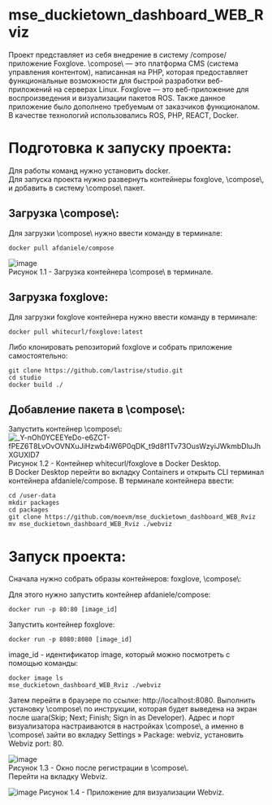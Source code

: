 # mse_duckietown_dashboard_WEB_Rviz

Проект представляет из себя внедрение в систему /compose/ приложение Foxglove. 
\compose\ — это платформа CMS (система управления контентом), написанная на PHP, которая предоставляет функциональные возможности для быстрой разработки веб-приложений на серверах Linux. 
Foxglove — это веб-приложение для воспроизведения и визуализации пакетов ROS. Также данное приложение было дополнено требуемым от заказчиков функционалом.  
В качестве технологий использовались ROS, PHP, REACT, Docker.


# Подготовка к запуску проекта:
Для работы команд нужно установить docker.  
Для запуска проекта нужно развернуть контейнеры foxglove, \compose\\, и добавить в систему \compose\ пакет.

## Загрузка \compose\\:
Для загрузки \compose\ нужно ввести команду в терминале:
<pre><code>docker pull afdaniele/compose</code></pre>
![image](https://user-images.githubusercontent.com/54946557/161268701-40236ee6-8c53-41de-800a-aa28b3f1ba03.png)  
Рисунок 1.1 - Загрузка контейнера \compose\ в терминале.

## Загрузка foxglove:
Для загрузки foxglove контейнера нужно ввести команду в терминале:
<pre><code>docker pull whitecurl/foxglove:latest</code></pre>

Либо клонировать репозиторий foxglove и собрать приложение самостоятельно:
<pre><code>git clone https://github.com/lastrise/studio.git
cd studio
docker build ./</code></pre>

## Добавление пакета в \compose\\:
Запустить контейнер \compose\\:
![_Y-nOh0YCEEYeDo-e6ZCT-fPEZ6T8LvOvOVNXuJiHzwb4iW6P0qDK_t9d8f1Tv73OusWzyiJWkmbDluJhXGUXlD7](https://user-images.githubusercontent.com/54913485/171691763-7c0f9c1f-53e3-41a2-b835-abd8162efb68.jpg)
Рисунок 1.2 - Контейнер whitecurl/foxglove в Docker Desktop.  
В Docker Desktop перейти во вкладку Containers и открыть CLI терминал контейнера afdaniele/compose. В терминале контейнера ввести:
<pre><code>cd /user-data
mkdir packages
cd packages
git clone https://github.com/moevm/mse_duckietown_dashboard_WEB_Rviz
mv mse_duckietown_dashboard_WEB_Rviz ./webviz</code></pre>

# Запуск проекта:
Сначала нужно собрать образы контейнеров: foxglove, \compose\\:

Для этого нужно запустить контейнер afdaniele/compose: 
<pre><code>docker run -p 80:80 [image_id]</code></pre>

Запустить контейнер foxglove:
<pre><code>docker run -p 8080:8080 [image_id]</code></pre>
image_id - идентификатор image, который можно посмотреть с помощью команды:
<pre><code>docker image ls
mse_duckietown_dashboard_WEB_Rviz ./webviz </code></pre>

Затем перейти в браузере по ссылке: http://localhost:8080. Выполнить установку \compose\ по инструкции, которая будет выведена на экран после шага(Skip; Next; Finish; Sign in as Developer). Адрес и порт визуализатора настраиваются в настройках \compose\\, а именно в \compose\ зайти во вкладку Settings » Package: webviz, установить Webviz port: 80.

![image](https://user-images.githubusercontent.com/54946557/167693601-94850600-012a-4423-850a-7e3f7b240ca1.png)  
Рисунок 1.3 - Окно после регистрации в \compose\\.  
Перейти на вкладку Webviz.

![image](https://user-images.githubusercontent.com/54946557/167317709-908c0edc-bd11-4082-a423-2c75023395bc.png)
Рисунок 1.4 - Приложение для визуализации Webviz.
